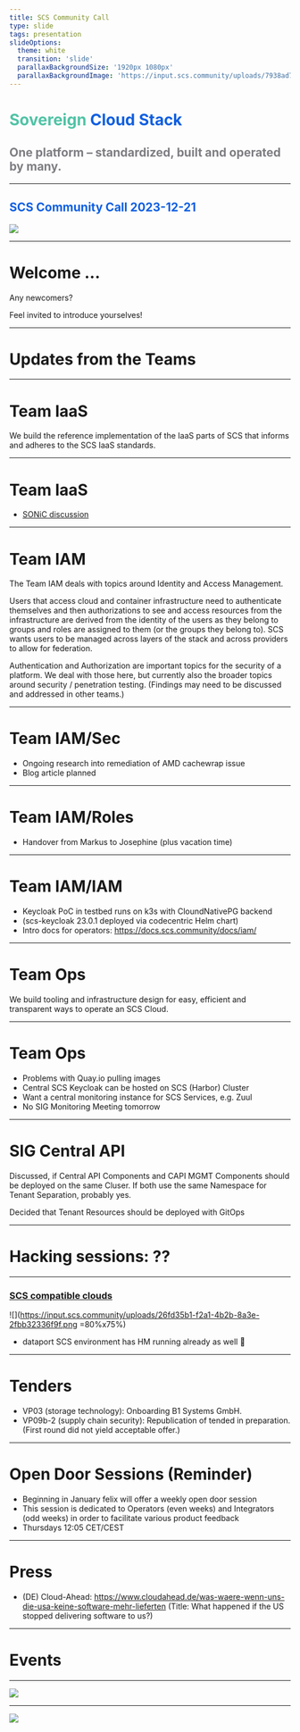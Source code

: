 ```yaml
---
title: SCS Community Call
type: slide
tags: presentation
slideOptions:
  theme: white
  transition: 'slide'
  parallaxBackgroundSize: '1920px 1080px'
  parallaxBackgroundImage: 'https://input.scs.community/uploads/7938ad7c-e76e-48bd-9b3c-427a79909bca.png'
---
```


<style>
    .slides h1 {
        font-size: 36px;
        font-family: lato;
        color: "#50c3a5";
    }
    .slides h2 {
#         font-size: 26px;
        font-family: lato;
        color: "#0f5fe1";
    }
    .slides h3, .slides h4 {
        font-size: 24px;
        font-family: lato;
    }
    .slides li {
        font-size: 18px;
        font-family: lato;
    }
    .slides p {
        font-size: 18px;
        font-family: lato;
    }
</style>

<!-- .slide: data-background="https://input.scs.community/uploads/1ddb22bf-4b0e-4bd0-b5f6-601f48eaf702.png" -->
# <font color="#50c3a5">Sovereign</font> <font color="#0f5fe1">Cloud Stack</font>
## <font color="#7D7D82">One platform – standardized, built and operated by many.</font>

---

<!-- .slide: data-background="https://input.scs.community/uploads/1ddb22bf-4b0e-4bd0-b5f6-601f48eaf702.png" -->
## <font color="#0f5fe1">SCS Community Call 2023-12-21</font>
![](https://input.scs.community/uploads/2215f52b-b326-43ff-aad5-5d3d1b7709b1.png)

---

# Welcome ... 

Any newcomers?

Feel invited to introduce yourselves!

---

# Updates from the Teams

---

# Team IaaS

We build the reference implementation of the IaaS parts of SCS that informs and adheres to the SCS IaaS standards.

----

# Team IaaS

* [SONiC discussion](https://input.scs.community/SCS-DR-SONIC-usage?both#SCS-Decision-Record-about-Enterprise-vs-Custom-SONiC)

---

# Team IAM

The Team IAM deals with topics around Identity and Access Management.

Users that access cloud and container infrastructure need to authenticate themselves and then authorizations to see and access resources from the infrastructure are derived from the identity of the users as they belong to groups and roles are assigned to them (or the groups they belong to). SCS wants users to be managed across layers of the stack and across providers to allow for federation.

Authentication and Authorization are important topics for the security of a platform. We deal with those here, but currently also the broader topics around security / penetration testing. (Findings may need to be discussed and addressed in other teams.)

----

# Team IAM/Sec

* Ongoing research into remediation of AMD cachewrap issue
* Blog article planned

----

# Team IAM/Roles

* Handover from Markus to Josephine (plus vacation time)

----

# Team IAM/IAM

* Keycloak PoC in testbed runs on k3s with CloundNativePG backend
* (scs-keycloak 23.0.1 deployed via codecentric Helm chart)
* Intro docs for operators: https://docs.scs.community/docs/iam/

---

# Team Ops

We build tooling and infrastructure design for easy, efficient and transparent ways to operate an SCS Cloud.

----

# Team Ops

* Problems with Quay.io pulling images
* Central SCS Keycloak can be hosted on SCS (Harbor) Cluster
* Want a central monitoring instance for SCS Services, e.g. Zuul
* No SIG Monitoring Meeting tomorrow

---

# SIG Central API

Discussed, if Central API Components and CAPI MGMT Components should be deployed on the same Cluser. If both use the same Namespace for Tenant Separation, probably yes.

Decided that Tenant Resources should be deployed with GitOps

---

# Hacking sessions: ??

---

### [SCS compatible clouds](https://github.com/SovereignCloudStack/standards#scs-compatible-clouds)
![](https://input.scs.community/uploads/26fd35b1-f2a1-4b2b-8a3e-2fbb32336f9f.png =80%x75%)
* dataport SCS environment has HM running already as well 🚀

---

# Tenders

* VP03 (storage technology): Onboarding B1 Systems GmbH.
* VP09b-2 (supply chain security): Republication of tended in preparation. (First round did not yield acceptable offer.)

---

# Open Door Sessions (Reminder)

* Beginning in January felix will offer a weekly open door session
* This session is dedicated to Operators (even weeks) and Integrators (odd weeks) in order to facilitate various product feedback
* Thursdays 12:05 CET/CEST

---

# Press
* (DE) Cloud-Ahead: https://www.cloudahead.de/was-waere-wenn-uns-die-usa-keine-software-mehr-lieferten
(Title: What happened if the US stopped delivering software to us?)

---

# Events

---

![](https://input.scs.community/uploads/b120c3e8-808d-4025-ac30-2389ee2b744c.png)

---

![](https://input.scs.community/uploads/1b319533-5f21-4ed4-88da-bf97a9172f5d.jpg)
